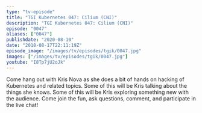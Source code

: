 ```yaml
---
type: "tv-episode"
title: "TGI Kubernetes 047: Cilium (CNI)"
description: "TGI Kubernetes 047: Cilium (CNI)"
episode: "0047"
aliases: ["0047"]
publishdate: "2020-08-10"
date: "2018-08-17T22:11:19Z"
episode_image: "/images/tv/episodes/tgik/0047.jpg"
images: ["/images/tv/episodes/tgik/0047.jpg"]
youtube: "I8Tp7jU2oJk"
---
```


Come hang out with Kris Nova as she does a bit of hands on hacking of Kubernetes and related topics. Some of this will be Kris talking about the things she knows. Some of this will be Kris exploring something new with the audience. Come join the fun, ask questions, comment, and participate in the live chat!

